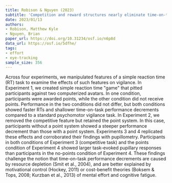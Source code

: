```yaml
---
title: Robison & Nguyen (2023)
subtitle: 'Competition and reward structures nearly eliminate time-on-task performance decrements: Implications for theories of vigilance and mental effort'
date: 2023/01/13
authors:
- Robison, Matthew Kyle
- Nguyen, Brian
paper_url: https://doi.org/10.31234/osf.io/n6p8d
data_url: https://osf.io/5dfhe/
tags:
- effort
- eye-tracking
sample_size: 356
---
```


Across four experiments, we manipulated features of a simple reaction time (RT) task to examine the effects of such features on vigilance. In Experiment 1, we created simple reaction time "game" that pitted participants against two computerized avatars. In one condition, participants were awarded points, while the other condition did not receive points. Performance in the two conditions did not differ, but both conditions showed faster RTs and shallower time-on-task performance decrements compared to a standard psychomotor vigilance task. In Experiment 2, we removed the competitive feature but retained the point system. In this case, participants without a point system showed a steeper performance decrement than those with a point system. Experiments 3 and 4 replicated these effects and corroborated their findings with pupillometry. Participants in both conditions of Experiment 3 (competitive task) and the points condition of Experiment 4 showed larger task-evoked pupillary responses than participants in the no-points condition of Experiment 4. These findings challenge the notion that time-on-task performance decrements are caused by resource depletion (Smit et al., 2004), and are better explained by motivational control (Hockey, 2011) or cost-benefit theories (Boksem & Tops, 2008; Kurzban et al., 2013) of mental effort and cognitive fatigue.
